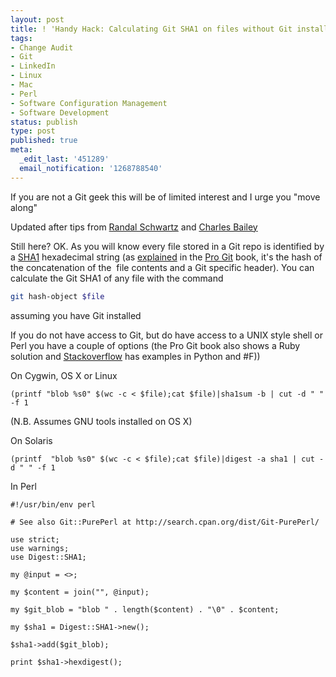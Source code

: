 ```yaml
---
layout: post
title: ! 'Handy Hack: Calculating Git SHA1 on files without Git installed'
tags:
- Change Audit
- Git
- LinkedIn
- Linux
- Mac
- Perl
- Software Configuration Management
- Software Development
status: publish
type: post
published: true
meta:
  _edit_last: '451289'
  email_notification: '1268788540'
---
```


If you are not a Git geek this will be of limited interest and I urge you "move along"

Updated after tips from <a title="uselss use of a cat" href="http://partmaps.org/era/unix/award.html#cat" target="_blank">Randal Schwartz</a> and <a title="Tip on Stackoverflow" href="http://stackoverflow.com/questions/552659/assigning-git-sha1s-without-git/1213226#1213226" target="_blank">Charles Bailey</a>


Still here? OK. As you will know every file stored in a Git repo is identified by a <a href="http://en.wikipedia.org/wiki/SHA_hash_functions">SHA1</a> hexadecimal string (as <a href="http://progit.org/book/ch9-2.html">explained</a> in the <a href="http://progit.org/">Pro Git</a> book, it's the hash of the concatenation of the  file contents and a Git specific header). You can calculate the Git SHA1 of any file with the command

```bash
git hash-object $file
```

assuming you have Git installed

If you do not have access to Git, but do have access to a UNIX style shell or Perl you have a couple of options (the Pro Git book also shows a Ruby solution and <a title="Sha1 calculation on Stackoverflow" href="http://stackoverflow.com/questions/552659/assigning-git-sha1s-without-git" target="_blank">Stackoverflow</a> has examples in Python and #F))


On Cygwin, OS X or Linux

```
(printf "blob %s0" $(wc -c < $file);cat $file)|sha1sum -b | cut -d " " -f 1
```

(N.B. Assumes GNU tools installed on OS X)

On Solaris

```
(printf  "blob %s0" $(wc -c < $file);cat $file)|digest -a sha1 | cut -d " " -f 1
```


In Perl

```
#!/usr/bin/env perl

# See also Git::PurePerl at http://search.cpan.org/dist/Git-PurePerl/

use strict;
use warnings;
use Digest::SHA1;

my @input = <>;

my $content = join("", @input);

my $git_blob = "blob " . length($content) . "\0" . $content;

my $sha1 = Digest::SHA1->new();

$sha1->add($git_blob);

print $sha1->hexdigest();
```
